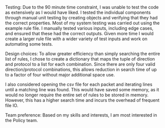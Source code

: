 Testing:
Due to the 90 minute time constraint, I was unable to test the code as
extensively as I would have liked. I tested the individual components through
manual unit testing by creating objects and verifying that they had the correct
properties. Most of my system testing was carried out using the example rule file.
I manually tested various inputs, including edge cases, and ensured that these had the correct outputs.
Given more time I would create a larger rule file with a wider variety of test inputs and work on automating some tests.

Design choices:
To allow greater efficiency than simply searching the entire list of rules, I chose to create a dictionary
that maps the tuple of direction and protocol to a list for each combination. Since there are only four
valid direction/protocol combinations, this allows reduction in search time of up to a factor of four
without major additional space use.

I also considered opening the csv file for each packet and iterating lines until a matching line
was found. This would have saved some memory, as it would no longer require the entire set of
rules to be stored in memory. However, this has a higher search time and incurs the
overhead of frequent file IO.

Team preference:
Based on my skills and interests, I am most interested in the Policy team.
